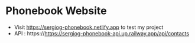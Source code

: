 # Phonebook Website

- Visit https://sergiog-phonebook.netlify.app to test my project
- API : https://https://sergiog-phonebook-api.up.railway.app/api/contacts
